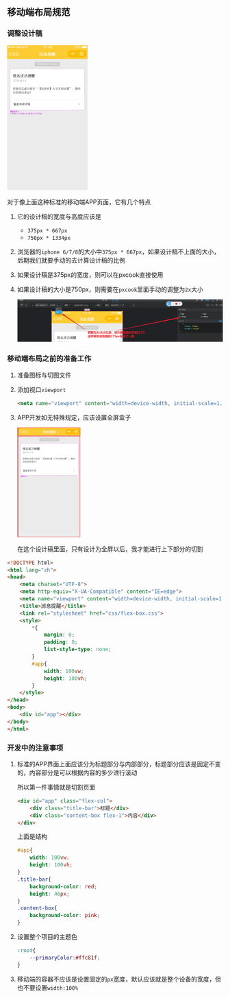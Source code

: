 ## 移动端布局规范

### 调整设计稿

<img src="assets/移动端布局规范/image-20220723102850368.png" alt="image-20220723102850368" style="zoom:33%;" />

对于像上面这种标准的移动端APP页面，它有几个特点

1. 它的设计稿的宽度与高度应该是
   * `375px * 667px`
   * `750px * 1334px`

2. 浏览器的`iphone 6/7/8`的大小中`375px * 667px`，如果设计稿不上面的大小，后期我们就要手动的去计算设计稿的比例

3. 如果设计稿是375px的宽度，则可以在pxcook直接使用

4. 如果设计稿的大小是750px，则需要在`pxcook`里面手动的调整为`2x`大小

   ![image-20220723104501330](assets/移动端布局规范/image-20220723104501330.png)

### 移动端布局之前的准备工作

1. 准备图标与切图文件

2. 添加视口`viewport`

   ```html
   <meta name="viewport" content="width=device-width, initial-scale=1.0">
   ```

3. APP开发如无特殊规定，应该设置全屏盒子

   <img src="assets/移动端布局规范/image-20220723105253154.png" alt="image-20220723105253154" style="zoom:25%;" />

   在这个设计稿里面，只有设计为全屏以后，我才能进行上下部分的切割

```html
<!DOCTYPE html>
<html lang="zh">
<head>
    <meta charset="UTF-8">
    <meta http-equiv="X-UA-Compatible" content="IE=edge">
    <meta name="viewport" content="width=device-width, initial-scale=1.0">
    <title>消息提醒</title>
    <link rel="stylesheet" href="css/flex-box.css">
    <style>
        *{
            margin: 0;
            padding: 0;
            list-style-type: none;
        }
        #app{
            width: 100vw;
            height: 100vh;
        }
    </style>
</head>
<body>
    <div id="app"></div>
</body>
</html>
```

### 开发中的注意事项

1. 标准的APP界面上面应该分为标题部分与内部部分，标题部分应该是固定不变的，内容部分是可以根据内容的多少进行滚动

   所以第一件事情就是切割页面

   ```html
   <div id="app" class="flex-col">
       <div class="title-bar">标题</div>
       <div class="content-box flex-1">内容</div>
   </div>
   ```

   上面是结构

   ```css
   #app{
       width: 100vw;
       height: 100vh;
   }
   .title-bar{
       background-color: red;
       height: 46px;
   }
   .content-box{
       background-color: pink;
   }
   ```

2. 设置整个项目的主题色

   ```css
   :root{
       --primaryColor:#ffc81f;
   }
   ```

3. 移动端的容器不应该是设置固定的`px`宽度，默认应该就是整个设备的宽度，但也不要设置`width:100%`